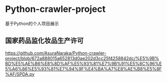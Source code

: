 # Python-crawler-project
基于Python的个人项目展示

##  国家药品监化妆品生产许可
https://github.com/AsuraNaraka/Python-crawler-project/blob/672a888015a652813d0ae202d3cc25f4258842dc/%E5%9B%BD%E5%AE%B6%E8%8D%AF%E5%93%81%E7%9B%91%E5%8C%96%E5%A6%86%E5%93%81%E7%94%9F%E4%BA%A7%E8%AE%B8%E5%8F%AF/SPDA.py
